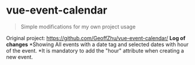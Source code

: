 # vue-event-calendar

> Simple modifications for my own project usage


Original project: https://github.com/GeoffZhu/vue-event-calendar/
**Log of changes**
 *Showing All events with a date tag and selected dates with hour of the event.
 *It is mandatory to add the "hour" attribute when creating a new event.


